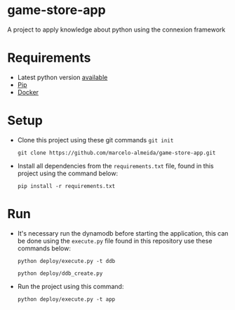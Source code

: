 # game-store-app
A project to apply knowledge about python using the connexion framework

# Requirements
* Latest python version [available](https://www.python.org/downloads/)
* [Pip](https://pypi.org/project/pip/)
* [Docker](https://www.docker.com/get-started)

# Setup
* Clone this project using these git commands
    `git init`

    `git clone https://github.com/marcelo-almeida/game-store-app.git`

* Install all dependencies from the `requirements.txt` file, found in this project using the command below:

    `pip install -r requirements.txt`

# Run
* It's necessary run the dynamodb before starting the application, 
this can be done using the `execute.py` file found in this repository
use these commands below:

    `python deploy/execute.py -t ddb`

    `python deploy/ddb_create.py`

* Run the project using this command:

    `python deploy/execute.py -t app`